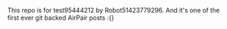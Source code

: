 This repo is for test95444212 by Robot51423779296. And it's one of the first ever git backed AirPair posts :{}